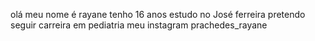 olá meu nome é rayane 
tenho 16 anos 
estudo no José ferreira 
pretendo seguir carreira em pediatria 
meu instagram prachedes_rayane

